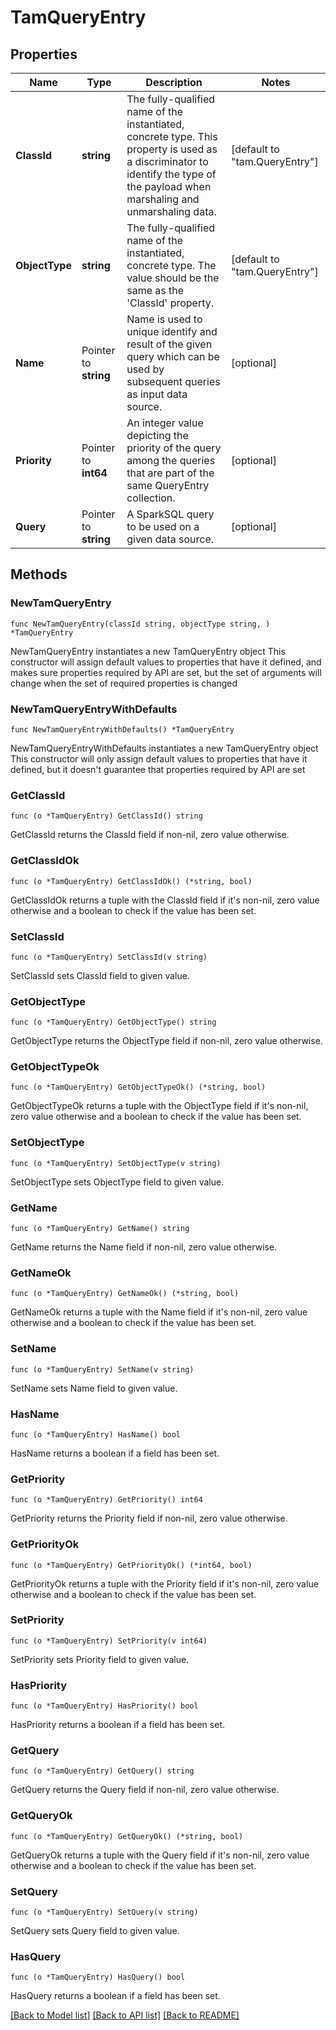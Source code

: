# TamQueryEntry

## Properties

Name | Type | Description | Notes
------------ | ------------- | ------------- | -------------
**ClassId** | **string** | The fully-qualified name of the instantiated, concrete type. This property is used as a discriminator to identify the type of the payload when marshaling and unmarshaling data. | [default to "tam.QueryEntry"]
**ObjectType** | **string** | The fully-qualified name of the instantiated, concrete type. The value should be the same as the &#39;ClassId&#39; property. | [default to "tam.QueryEntry"]
**Name** | Pointer to **string** | Name is used to unique identify and result of the given query which can be used by subsequent queries as input data source. | [optional] 
**Priority** | Pointer to **int64** | An integer value depicting the priority of the query among the queries that are part of the same QueryEntry collection. | [optional] 
**Query** | Pointer to **string** | A SparkSQL query to be used on a given data source. | [optional] 

## Methods

### NewTamQueryEntry

`func NewTamQueryEntry(classId string, objectType string, ) *TamQueryEntry`

NewTamQueryEntry instantiates a new TamQueryEntry object
This constructor will assign default values to properties that have it defined,
and makes sure properties required by API are set, but the set of arguments
will change when the set of required properties is changed

### NewTamQueryEntryWithDefaults

`func NewTamQueryEntryWithDefaults() *TamQueryEntry`

NewTamQueryEntryWithDefaults instantiates a new TamQueryEntry object
This constructor will only assign default values to properties that have it defined,
but it doesn't guarantee that properties required by API are set

### GetClassId

`func (o *TamQueryEntry) GetClassId() string`

GetClassId returns the ClassId field if non-nil, zero value otherwise.

### GetClassIdOk

`func (o *TamQueryEntry) GetClassIdOk() (*string, bool)`

GetClassIdOk returns a tuple with the ClassId field if it's non-nil, zero value otherwise
and a boolean to check if the value has been set.

### SetClassId

`func (o *TamQueryEntry) SetClassId(v string)`

SetClassId sets ClassId field to given value.


### GetObjectType

`func (o *TamQueryEntry) GetObjectType() string`

GetObjectType returns the ObjectType field if non-nil, zero value otherwise.

### GetObjectTypeOk

`func (o *TamQueryEntry) GetObjectTypeOk() (*string, bool)`

GetObjectTypeOk returns a tuple with the ObjectType field if it's non-nil, zero value otherwise
and a boolean to check if the value has been set.

### SetObjectType

`func (o *TamQueryEntry) SetObjectType(v string)`

SetObjectType sets ObjectType field to given value.


### GetName

`func (o *TamQueryEntry) GetName() string`

GetName returns the Name field if non-nil, zero value otherwise.

### GetNameOk

`func (o *TamQueryEntry) GetNameOk() (*string, bool)`

GetNameOk returns a tuple with the Name field if it's non-nil, zero value otherwise
and a boolean to check if the value has been set.

### SetName

`func (o *TamQueryEntry) SetName(v string)`

SetName sets Name field to given value.

### HasName

`func (o *TamQueryEntry) HasName() bool`

HasName returns a boolean if a field has been set.

### GetPriority

`func (o *TamQueryEntry) GetPriority() int64`

GetPriority returns the Priority field if non-nil, zero value otherwise.

### GetPriorityOk

`func (o *TamQueryEntry) GetPriorityOk() (*int64, bool)`

GetPriorityOk returns a tuple with the Priority field if it's non-nil, zero value otherwise
and a boolean to check if the value has been set.

### SetPriority

`func (o *TamQueryEntry) SetPriority(v int64)`

SetPriority sets Priority field to given value.

### HasPriority

`func (o *TamQueryEntry) HasPriority() bool`

HasPriority returns a boolean if a field has been set.

### GetQuery

`func (o *TamQueryEntry) GetQuery() string`

GetQuery returns the Query field if non-nil, zero value otherwise.

### GetQueryOk

`func (o *TamQueryEntry) GetQueryOk() (*string, bool)`

GetQueryOk returns a tuple with the Query field if it's non-nil, zero value otherwise
and a boolean to check if the value has been set.

### SetQuery

`func (o *TamQueryEntry) SetQuery(v string)`

SetQuery sets Query field to given value.

### HasQuery

`func (o *TamQueryEntry) HasQuery() bool`

HasQuery returns a boolean if a field has been set.


[[Back to Model list]](../README.md#documentation-for-models) [[Back to API list]](../README.md#documentation-for-api-endpoints) [[Back to README]](../README.md)



